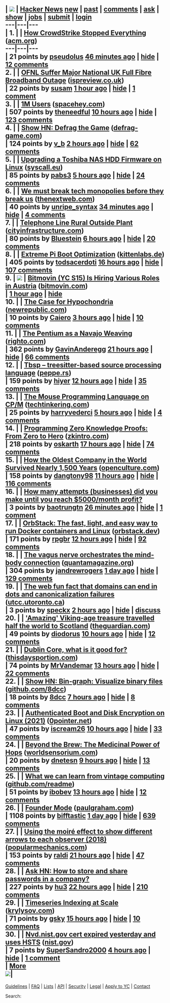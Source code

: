 | [![](y18.svg)](https://news.ycombinator.com) | **[Hacker News](news)** [new](newest) | [past](front) | [comments](newcomments) | [ask](ask) | [show](show) | [jobs](jobs) | [submit](submit) |  [login](login?goto=news)  
---|---|---  
| 1. | [](vote?id=41425093&how=up&goto=news)| [How CrowdStrike Stopped Everything](https://cacm.acm.org/news/how-crowdstrike-stopped-everything/) ([acm.org](from?site=acm.org))  
---|---|---  
|  21 points by [pseudolus](user?id=pseudolus) [46 minutes ago](item?id=41425093) | [hide](hide?id=41425093&goto=news) | [12 comments](item?id=41425093)  
2. | [](vote?id=41424697&how=up&goto=news)| [OFNL Suffer Major National UK Full Fibre Broadband Outage](https://www.ispreview.co.uk/index.php/2024/09/ofnl-suffer-major-national-uk-full-fibre-broadband-outage.html) ([ispreview.co.uk](from?site=ispreview.co.uk))  
|  22 points by [susam](user?id=susam) [1 hour ago](item?id=41424697) | [hide](hide?id=41424697&goto=news) | [1 comment](item?id=41424697)  
3. | [](vote?id=41422311&how=up&goto=news)| [1M Users](https://blog.spacehey.com/entry?id=1245177) ([spacehey.com](from?site=spacehey.com))  
|  507 points by [theneedful](user?id=theneedful) [10 hours ago](item?id=41422311) | [hide](hide?id=41422311&goto=news) | [123 comments](item?id=41422311)  
4. | [](vote?id=41424371&how=up&goto=news)| [Show HN: Defrag the Game](https://defrag-game.com) ([defrag-game.com](from?site=defrag-game.com))  
|  124 points by [v_b](user?id=v_b) [2 hours ago](item?id=41424371) | [hide](hide?id=41424371&goto=news) | [62 comments](item?id=41424371)  
5. | [](vote?id=41423577&how=up&goto=news)| [Upgrading a Toshiba NAS HDD Firmware on Linux](https://syscall.eu/blog/2024/08/28/toshiba_hdd_firmware/) ([syscall.eu](from?site=syscall.eu))  
|  85 points by [pabs3](user?id=pabs3) [5 hours ago](item?id=41423577) | [hide](hide?id=41423577&goto=news) | [24 comments](item?id=41423577)  
6. | [](vote?id=41425173&how=up&goto=news)| [We must break tech monopolies before they break us](https://thenextweb.com/news/break-tech-monopolies-before-break-us) ([thenextweb.com](from?site=thenextweb.com))  
|  40 points by [unripe_syntax](user?id=unripe_syntax) [34 minutes ago](item?id=41425173) | [hide](hide?id=41425173&goto=news) | [4 comments](item?id=41425173)  
7. | [](vote?id=41423303&how=up&goto=news)| [Telephone Line Rural Outside Plant](http://cityinfrastructure.com/single.php?d=RuralOutsidePlant&t=Rural%20Outside%20Plant) ([cityinfrastructure.com](from?site=cityinfrastructure.com))  
|  80 points by [Bluestein](user?id=Bluestein) [6 hours ago](item?id=41423303) | [hide](hide?id=41423303&goto=news) | [20 comments](item?id=41423303)  
8. | [](vote?id=41420597&how=up&goto=news)| [Extreme Pi Boot Optimization](https://kittenlabs.de/blog/2024/09/01/extreme-pi-boot-optimization/) ([kittenlabs.de](from?site=kittenlabs.de))  
|  405 points by [todsacerdoti](user?id=todsacerdoti) [16 hours ago](item?id=41420597) | [hide](hide?id=41420597&goto=news) | [107 comments](item?id=41420597)  
9. | ![](s.gif) | [Bitmovin (YC S15) Is Hiring Various Roles in Austria](https://bitmovin.com/careers/) ([bitmovin.com](from?site=bitmovin.com))  
|  [1 hour ago](item?id=41424719) | [hide](hide?id=41424719&goto=news)  
10. | [](vote?id=41387511&how=up&goto=news)| [The Case for Hypochondria](https://newrepublic.com/article/184239/caroline-crampton-review-case-hypochondria) ([newrepublic.com](from?site=newrepublic.com))  
|  10 points by [Caiero](user?id=Caiero) [3 hours ago](item?id=41387511) | [hide](hide?id=41387511&goto=news) | [10 comments](item?id=41387511)  
11. | [](vote?id=41418301&how=up&goto=news)| [The Pentium as a Navajo Weaving](https://www.righto.com/2024/08/pentium-navajo-fairchild-shiprock.html) ([righto.com](from?site=righto.com))  
|  362 points by [GavinAnderegg](user?id=GavinAnderegg) [21 hours ago](item?id=41418301) | [hide](hide?id=41418301&goto=news) | [66 comments](item?id=41418301)  
12. | [](vote?id=41421650&how=up&goto=news)| [Tbsp – treesitter-based source processing language](https://git.peppe.rs/languages/tbsp/) ([peppe.rs](from?site=peppe.rs))  
|  159 points by [hiyer](user?id=hiyer) [12 hours ago](item?id=41421650) | [hide](hide?id=41421650&goto=news) | [35 comments](item?id=41421650)  
13. | [](vote?id=41400380&how=up&goto=news)| [The Mouse Programming Language on CP/M](https://techtinkering.com/articles/the-mouse-programming-language-on-cpm/) ([techtinkering.com](from?site=techtinkering.com))  
|  25 points by [harryvederci](user?id=harryvederci) [5 hours ago](item?id=41400380) | [hide](hide?id=41400380&goto=news) | [4 comments](item?id=41400380)  
14. | [](vote?id=41398092&how=up&goto=news)| [Programming Zero Knowledge Proofs: From Zero to Hero](https://zkintro.com/articles/programming-zkps-from-zero-to-hero) ([zkintro.com](from?site=zkintro.com))  
|  218 points by [oskarth](user?id=oskarth) [17 hours ago](item?id=41398092) | [hide](hide?id=41398092&goto=news) | [74 comments](item?id=41398092)  
15. | [](vote?id=41422126&how=up&goto=news)| [How the Oldest Company in the World Survived Nearly 1,500 Years](https://www.openculture.com/2024/08/how-the-oldest-company-in-the-world-has-survived-nearly-1500-years.html) ([openculture.com](from?site=openculture.com))  
|  158 points by [dangtony98](user?id=dangtony98) [11 hours ago](item?id=41422126) | [hide](hide?id=41422126&goto=news) | [116 comments](item?id=41422126)  
16. | [](vote?id=41425223&how=up&goto=news)| [How many attempts (businesses) did you make until you reach $5000/month profit?](item?id=41425223)  
|  3 points by [baotrungtn](user?id=baotrungtn) [26 minutes ago](item?id=41425223) | [hide](hide?id=41425223&goto=news) | [1 comment](item?id=41425223)  
17. | [](vote?id=41421846&how=up&goto=news)| [OrbStack: The fast, light, and easy way to run Docker containers and Linux](https://orbstack.dev/) ([orbstack.dev](from?site=orbstack.dev))  
|  171 points by [rpgbr](user?id=rpgbr) [12 hours ago](item?id=41421846) | [hide](hide?id=41421846&goto=news) | [92 comments](item?id=41421846)  
18. | [](vote?id=41401664&how=up&goto=news)| [The vagus nerve orchestrates the mind-body connection](https://www.quantamagazine.org/how-our-longest-nerve-orchestrates-the-mind-body-connection-20240826/) ([quantamagazine.org](from?site=quantamagazine.org))  
|  304 points by [jandrewrogers](user?id=jandrewrogers) [1 day ago](item?id=41401664) | [hide](hide?id=41401664&goto=news) | [129 comments](item?id=41401664)  
19. | [](vote?id=41401190&how=up&goto=news)| [The web fun fact that domains can end in dots and canonicalization failures](https://utcc.utoronto.ca/~cks/space/blog/web/DomainDotsAndCanonicalization) ([utcc.utoronto.ca](from?site=utcc.utoronto.ca))  
|  3 points by [speckx](user?id=speckx) [2 hours ago](item?id=41401190) | [hide](hide?id=41401190&goto=news) | [discuss](item?id=41401190)  
20. | [](vote?id=41422378&how=up&goto=news)| ['Amazing' Viking-age treasure travelled half the world to Scotland](https://www.theguardian.com/science/article/2024/sep/01/amazing-viking-age-treasure-travelled-half-the-world-to-scotland-analysis-finds) ([theguardian.com](from?site=theguardian.com))  
|  49 points by [diodorus](user?id=diodorus) [10 hours ago](item?id=41422378) | [hide](hide?id=41422378&goto=news) | [12 comments](item?id=41422378)  
21. | [](vote?id=41421325&how=up&goto=news)| [Dublin Core, what is it good for?](https://www.thisdaysportion.com/posts/dublin-core-what-is-it-good-for) ([thisdaysportion.com](from?site=thisdaysportion.com))  
|  74 points by [MrVandemar](user?id=MrVandemar) [13 hours ago](item?id=41421325) | [hide](hide?id=41421325&goto=news) | [22 comments](item?id=41421325)  
22. | [](vote?id=41417263&how=up&goto=news)| [Show HN: Bin-graph: Visualize binary files](https://github.com/8dcc/bin-graph) ([github.com/8dcc](from?site=github.com/8dcc))  
|  18 points by [8dcc](user?id=8dcc) [7 hours ago](item?id=41417263) | [hide](hide?id=41417263&goto=news) | [8 comments](item?id=41417263)  
23. | [](vote?id=41422387&how=up&goto=news)| [Authenticated Boot and Disk Encryption on Linux (2021)](https://0pointer.net/blog/authenticated-boot-and-disk-encryption-on-linux.html) ([0pointer.net](from?site=0pointer.net))  
|  47 points by [iscream26](user?id=iscream26) [10 hours ago](item?id=41422387) | [hide](hide?id=41422387&goto=news) | [33 comments](item?id=41422387)  
24. | [](vote?id=41415650&how=up&goto=news)| [Beyond the Brew: The Medicinal Power of Hops](https://worldsensorium.com/beyond-the-brew-the-medicinal-power-of-hops/) ([worldsensorium.com](from?site=worldsensorium.com))  
|  20 points by [dnetesn](user?id=dnetesn) [9 hours ago](item?id=41415650) | [hide](hide?id=41415650&goto=news) | [13 comments](item?id=41415650)  
25. | [](vote?id=41400639&how=up&goto=news)| [What we can learn from vintage computing](https://github.com/readme/featured/vintage-computing) ([github.com/readme](from?site=github.com/readme))  
|  51 points by [ibobev](user?id=ibobev) [13 hours ago](item?id=41400639) | [hide](hide?id=41400639&goto=news) | [12 comments](item?id=41400639)  
26. | [](vote?id=41415023&how=up&goto=news)| [Founder Mode](https://paulgraham.com/foundermode.html) ([paulgraham.com](from?site=paulgraham.com))  
|  1108 points by [bifftastic](user?id=bifftastic) [1 day ago](item?id=41415023) | [hide](hide?id=41415023&goto=news) | [639 comments](item?id=41415023)  
27. | [](vote?id=41417997&how=up&goto=news)| [Using the moiré effect to show different arrows to each observer (2018)](https://www.popularmechanics.com/technology/infrastructure/a19091534/inogon-leading-mark-moire-effect-light/) ([popularmechanics.com](from?site=popularmechanics.com))  
|  153 points by [raldi](user?id=raldi) [21 hours ago](item?id=41417997) | [hide](hide?id=41417997&goto=news) | [47 comments](item?id=41417997)  
28. | [](vote?id=41417659&how=up&goto=news)| [Ask HN: How to store and share passwords in a company?](item?id=41417659)  
|  227 points by [hu3](user?id=hu3) [22 hours ago](item?id=41417659) | [hide](hide?id=41417659&goto=news) | [210 comments](item?id=41417659)  
29. | [](vote?id=41415634&how=up&goto=news)| [Timeseries Indexing at Scale](https://artem.krylysov.com/blog/2024/06/28/timeseries-indexing-at-scale/) ([krylysov.com](from?site=krylysov.com))  
|  71 points by [gsky](user?id=gsky) [15 hours ago](item?id=41415634) | [hide](hide?id=41415634&goto=news) | [10 comments](item?id=41415634)  
30. | [](vote?id=41423900&how=up&goto=news)| [Nvd.nist.gov cert expired yesterday and uses HSTS](https://nvd.nist.gov/) ([nist.gov](from?site=nist.gov))  
|  7 points by [SuperSandro2000](user?id=SuperSandro2000) [4 hours ago](item?id=41423900) | [hide](hide?id=41423900&goto=news) | [1 comment](item?id=41423900)  
| [More](?p=2)  
![](s.gif)|  
---  
  
[Guidelines](newsguidelines.html) | [FAQ](newsfaq.html) | [Lists](lists) | [API](https://github.com/HackerNews/API) | [Security](security.html) | [Legal](https://www.ycombinator.com/legal/) | [Apply to YC](https://www.ycombinator.com/apply/) | [Contact](mailto:hn@ycombinator.com)  
  
Search:

